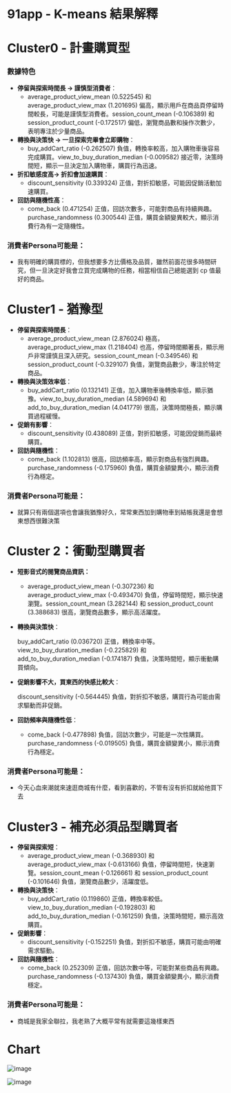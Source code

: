 # 91app - K-means 結果解釋

# Cluster0 - 計畫購買型

### 數據特色

- **停留與探索時間長 → 謹慎型消費者**：
    - average_product_view_mean (0.522545) 和 average_product_view_max (1.201695) 偏高，顯示用戶在商品頁停留時間較長，可能是謹慎型消費者。session_count_mean (-0.106389) 和 session_product_count (-0.172517) 偏低，瀏覽商品數和操作次數少，表明專注於少量商品。
- **轉換與決策快 → 一旦探索完畢會立即購物**：
    - buy_addCart_ratio (-0.262507) 負值，轉換率較高，加入購物車後容易完成購買。view_to_buy_duration_median (-0.009582) 接近零，決策時間短，顯示一旦決定加入購物車，購買行為迅速。
- **折扣敏感度高→ 折扣會加速購買**：
    - discount_sensitivity (0.339324) 正值，對折扣敏感，可能因促銷活動加速購買。
- **回訪與隨機性高**：
    - come_back (0.471254) 正值，回訪次數多，可能對商品有持續興趣。purchase_randomness (0.300544) 正值，購買金額變異較大，顯示消費行為有一定隨機性。

### 消費者Persona可能是：

- 我有明確的購買標的，但我想要多方比價格及品質，雖然前面花很多時間研究，但一旦決定好我會立買完成購物的任務，相當相信自己總能選到 cp 值最好的商品。

# Cluster1 - 猶豫**型**

- **停留與探索時間長**：
    - average_product_view_mean (2.876024) 極高，average_product_view_max (1.218404) 也高，停留時間顯著長，顯示用戶非常謹慎且深入研究。session_count_mean (-0.349546) 和 session_product_count (-0.329107) 負值，瀏覽商品數少，專注於特定商品。
- **轉換與決策效率低**：
    - buy_addCart_ratio (0.132141) 正值，加入購物車後轉換率低，顯示猶豫。view_to_buy_duration_median (4.589694) 和 add_to_buy_duration_median (4.041779) 很高，決策時間極長，顯示購買過程緩慢。
- **促銷有影響**：
    - discount_sensitivity (0.438089) 正值，對折扣敏感，可能因促銷而最終購買。
- **回訪與隨機性**：
    - come_back (1.102813) 很高，回訪頻率高，顯示對商品有強烈興趣。purchase_randomness (-0.175960) 負值，購買金額變異小，顯示消費行為穩定。

### 消費者Persona可能是：

- 就算只有兩個選項也會讓我猶豫好久，常常東西加到購物車到結帳我還是會想東想西很難決策

# **Cluster 2**：衝動型購買者

- **短影音式的閱覽商品資訊：**
    - average_product_view_mean (-0.307236) 和 average_product_view_max (-0.493470) 負值，停留時間短，顯示快速瀏覽。session_count_mean (3.282144) 和 session_product_count (3.388683) 很高，瀏覽商品數多，顯示高活躍度。
- **轉換與決策快**：
    
    buy_addCart_ratio (0.036720) 正值，轉換率中等。view_to_buy_duration_median (-0.225829) 和 add_to_buy_duration_median (-0.174187) 負值，決策時間短，顯示衝動購買傾向。
    
- **促銷影響不大，買東西的快感比較大**：
    
    discount_sensitivity (-0.564445) 負值，對折扣不敏感，購買行為可能由需求驅動而非促銷。
    
- **回訪頻率與隨機性低**：
    - come_back (-0.477898) 負值，回訪次數少，可能是一次性購買。purchase_randomness (-0.019505) 負值，購買金額變異小，顯示消費行為穩定。

### 消費者Persona可能是：

- 今天心血來潮就來速逛商城有什麼，看到喜歡的，不管有沒有折扣就給他買下去

# Cluster3 - 補充必須品型購買者

- **停留與探索短**：
    - average_product_view_mean (-0.368930) 和 average_product_view_max (-0.613166) 負值，停留時間短，快速瀏覽。session_count_mean (-0.126661) 和 session_product_count (-0.101646) 負值，瀏覽商品數少，活躍度低。
- **轉換與決策快**：
    - buy_addCart_ratio (0.119860) 正值，轉換率較低。view_to_buy_duration_median (-0.192803) 和 add_to_buy_duration_median (-0.161259) 負值，決策時間短，顯示高效購買。
- **促銷影響**：
    - discount_sensitivity (-0.152251) 負值，對折扣不敏感，購買可能由明確需求驅動。
- **回訪與隨機性**：
    - come_back (0.252309) 正值，回訪次數中等，可能對某些商品有興趣。purchase_randomness (-0.137430) 負值，購買金額變異小，顯示消費穩定。

### 消費者Persona可能是：

- 商城是我家全聯拉，我老熟了大概平常有就需要這幾樣東西

# Chart

![image](https://github.com/user-attachments/assets/8911800e-3081-4579-9e5a-3b03613c4d80)

![image](https://github.com/user-attachments/assets/7d62edce-a0f8-4c2b-b13a-67e4049dcb0d)

